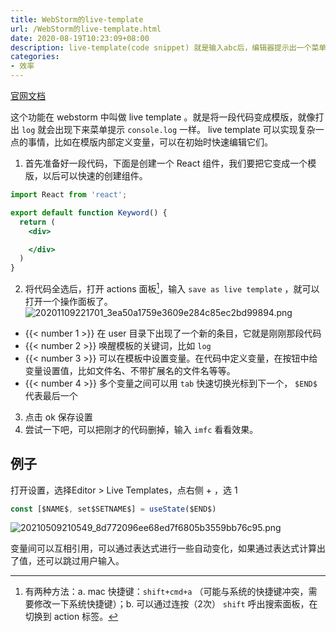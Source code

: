 ```yaml
---
title: WebStorm的live-template
url: /WebStorm的live-template.html
date: 2020-08-19T10:23:09+08:00
description: live-template(code snippet) 就是输入abc后，编辑器提示出一个菜单，选择后可以输入一段代码
categories:
- 效率
---
```


[官网文档](https://blog.jetbrains.com/webstorm/2018/01/using-and-creating-code-snippets/)

这个功能在 webstorm 中叫做 live template 。就是将一段代码变成模版，就像打出 `log` 就会出现下来菜单提示 `console.log` 一样。 live template 可以实现复杂一点的事情，比如在模版内部定义变量，可以在初始时快速编辑它们。

1. 首先准备好一段代码，下面是创建一个 React 组件，我们要把它变成一个模版，以后可以快速的创建组件。

```jsx
import React from 'react';

export default function Keyword() {
  return (
    <div>

    </div>
  )
}
```

2. 将代码全选后，打开 actions 面板[^1]，输入 `save as live template` ，就可以打开一个操作面板了。
![20201109221701_3ea50a1759e3609e284c85ec2bd99894.png](https://hugo-1256216240.cos.ap-chengdu.myqcloud.com/20201109221701_3ea50a1759e3609e284c85ec2bd99894.png "save as live template")
- {{< number 1 >}} 在 user 目录下出现了一个新的条目，它就是刚刚那段代码
- {{< number 2 >}} 唤醒模板的关键词，比如 `log`
- {{< number 3 >}} 可以在模板中设置变量。在代码中定义变量，在按钮中给变量设置值，比如文件名、不带扩展名的文件名等等。
- {{< number 4 >}} 多个变量之间可以用 `tab` 快速切换光标到下一个， `$END$` 代表最后一个 

3. 点击 ok 保存设置
4. 尝试一下吧，可以把刚才的代码删掉，输入 `imfc` 看看效果。

## 例子
打开设置，选择Editor > Live Templates，点右侧 + ，选 1

```ts
const [$NAME$, set$SETNAME$] = useState($END$)
```
![20210509210549_8d772096ee68ed7f6805b3559bb76c95.png](https://hugo-1256216240.cos.ap-chengdu.myqcloud.com/20210509210549_8d772096ee68ed7f6805b3559bb76c95.png)

变量间可以互相引用，可以通过表达式进行一些自动变化，如果通过表达式计算出了值，还可以跳过用户输入。


[^1]: 有两种方法：a. mac 快捷键：`shift+cmd+a` （可能与系统的快捷键冲突，需要修改一下系统快捷键）；b. 可以通过连按（2次） `shift` 呼出搜索面板，在切换到 action 标签。